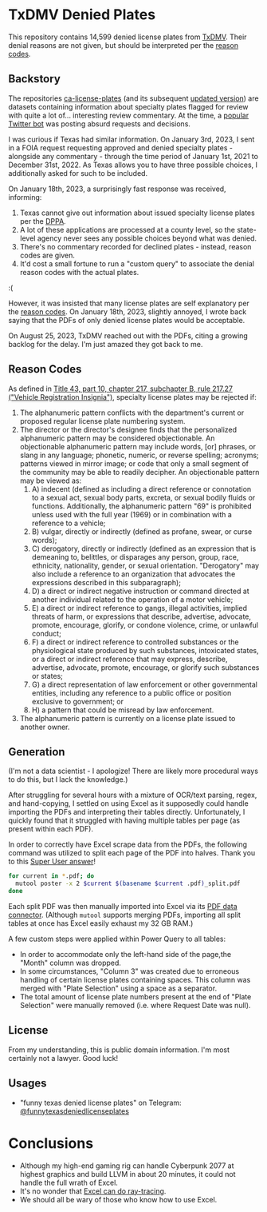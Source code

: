 # TxDMV Denied Plates
This repository contains 14,599 denied license plates from [TxDMV](https://www.txdmv.gov). Their denial reasons are not given, but should be interpreted per the [reason codes](#reason-codes).

## Backstory
The repositories [ca-license-plates](https://github.com/veltman/ca-license-plates) (and its subsequent [updated version](https://github.com/21five/ca-license-plates)) are datasets containing information about specialty plates flagged for review with quite a lot of... interesting review commentary. At the time, a [popular Twitter bot](https://botsin.space/@ca_dmv_bot) was posting absurd requests and decisions.

I was curious if Texas had similar information. On January 3rd, 2023, I sent in a FOIA request requesting approved and denied specialty plates - alongside any commentary - through the time period of January 1st, 2021 to December 31st, 2022. As Texas allows you to have three possible choices, I additionally asked for such to be included.

On January 18th, 2023, a surprisingly fast response was received, informing:
1. Texas cannot give out information about issued specialty license plates per the [DPPA](https://en.wikipedia.org/wiki/Driver's_Privacy_Protection_Act).
2. A lot of these applications are processed at a county level, so the state-level agency never sees any possible choices beyond what was denied.
3. There's no commentary recorded for declined plates - instead, reason codes are given.
4. It'd cost a small fortune to run a "custom query" to associate the denial reason codes with the actual plates.

:(

However, it was insisted that many license plates are self explanatory per the [reason codes](#reason-codes). On January 18th, 2023, slightly annoyed, I wrote back saying that the PDFs of only denied license plates would be acceptable.

On August 25, 2023, TxDMV reached out with the PDFs, citing a growing backlog for the delay. I'm just amazed they got back to me.

## Reason Codes
As defined in [Title 43, part 10, chapter 217, subchapter B, rule 217.27 ("Vehicle Registration Insignia")](https://texreg.sos.state.tx.us/public/readtac$ext.TacPage?sl=R&app=9&p_dir=&p_rloc=&p_tloc=&p_ploc=&pg=1&p_tac=&ti=43&pt=10&ch=217&rl=27), specialty license plates may be rejected if:

1. The alphanumeric pattern conflicts with the department's current or proposed regular license plate numbering system.
2. The director or the director's designee finds that the personalized alphanumeric pattern may be considered objectionable. An objectionable alphanumeric pattern may include words, [or] phrases, or slang in any language; phonetic, numeric, or reverse spelling; acronyms; patterns viewed in mirror image; or code that only a small segment of the community may be able to readily decipher. An objectionable pattern may be viewed as:
    1. A) indecent (defined as including a direct reference or connotation to a sexual act, sexual body parts, excreta, or sexual bodily fluids or functions. Additionally, the alphanumeric pattern "69" is prohibited unless used with the full year (1969) or in combination with a reference to a vehicle;
    2. B) vulgar, directly or indirectly (defined as profane, swear, or curse words);
    3. C) derogatory, directly or indirectly (defined as an expression that is demeaning to, belittles, or disparages any person, group, race, ethnicity, nationality, gender, or sexual orientation. "Derogatory" may also include a reference to an organization that advocates the expressions described in this subparagraph);
    4. D) a direct or indirect negative instruction or command directed at another individual related to the operation of a motor vehicle;
    5. E) a direct or indirect reference to gangs, illegal activities, implied threats of harm, or expressions that describe, advertise, advocate, promote, encourage, glorify, or condone violence, crime, or unlawful conduct;
    6. F) a direct or indirect reference to controlled substances or the physiological state produced by such substances, intoxicated states, or a direct or indirect reference that may express, describe, advertise, advocate, promote, encourage, or glorify such substances or states;
    7. G) a direct representation of law enforcement or other governmental entities, including any reference to a public office or position exclusive to government; or
    8. H) a pattern that could be misread by law enforcement.
3. The alphanumeric pattern is currently on a license plate issued to another owner.

## Generation
(I'm not a data scientist - I apologize! There are likely more procedural ways to do this, but I lack the knowledge.)

After struggling for several hours with a mixture of OCR/text parsing, regex, and hand-copying, I settled on using Excel as it supposedly could handle importing the PDFs and interpreting their tables directly. Unfortunately, I quickly found that it struggled with having multiple tables per page (as present within each PDF).

In order to correctly have Excel scrape data from the PDFs, the following command was utilized to split each page of the PDF into halves. Thank you to this [Super User answer](https://superuser.com/a/1000913)!

```sh
for current in *.pdf; do
  mutool poster -x 2 $current $(basename $current .pdf)_split.pdf
done
```

Each split PDF was then manually imported into Excel via its [PDF data connector](https://techcommunity.microsoft.com/t5/excel-blog/announcing-data-import-from-pdf-documents/ba-p/1569202). (Although `mutool` supports merging PDFs, importing all split tables at once has Excel easily exhaust my 32 GB RAM.)

A few custom steps were applied within Power Query to all tables:
- In order to accommodate only the left-hand side of the page,the "Month" column was dropped.
- In some circumstances, "Column 3" was created due to erroneous handling of certain license plates containing spaces. This column was merged with "Plate Selection" using a space as a separator.
- The total amount of license plate numbers present at the end of "Plate Selection" were manually removed (i.e. where Request Date was null).

## License
From my understanding, this is public domain information. I'm most certainly not a lawyer. Good luck!

## Usages
- "funny texas denied license plates" on Telegram: [@funnytexasdeniedlicenseplates](https://t.me/funnytexasdeniedlicenseplates)

# Conclusions
- Although my high-end gaming rig can handle Cyberpunk 2077 at highest graphics and build LLVM in about 20 minutes, it could not handle the full wrath of Excel.
- It's no wonder that [Excel can do ray-tracing](https://github.com/s0lly/Raytracer-In-Excel).
- We should all be wary of those who know how to use Excel.
